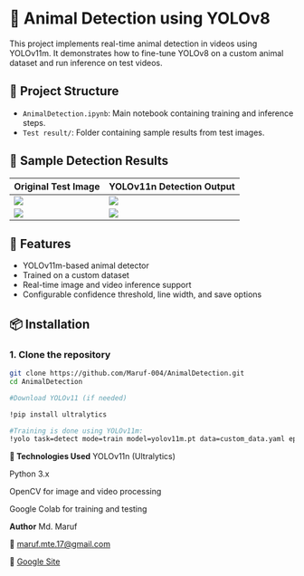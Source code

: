 # 🐾 Animal Detection using YOLOv8

This project implements real-time animal detection in videos using YOLOv11m. It demonstrates how to fine-tune YOLOv8 on a custom animal dataset and run inference on test videos.

## 📁 Project Structure

- `AnimalDetection.ipynb`: Main notebook containing training and inference steps.
- `Test result/`: Folder containing sample results from test images.
## 📸 Sample Detection Results

| Original Test Image | YOLOv11n Detection Output |
|---------------------|---------------------------|
| ![](test_images/lion1.jpg) | ![](test_results/lion1_detected.jpg) |
| ![](test_images/tiger2.jpg) | ![](test_results/tiger2_detected.jpg) |


## 🚀 Features

- YOLOv11m-based animal detector
- Trained on a custom dataset
- Real-time image and video inference support
- Configurable confidence threshold, line width, and save options

## 📦 Installation

### 1. Clone the repository
```bash
git clone https://github.com/Maruf-004/AnimalDetection.git
cd AnimalDetection

#Download YOLOv11 (if needed)

!pip install ultralytics

#Training is done using YOLOv11m:
!yolo task=detect mode=train model=yolov11m.pt data=custom_data.yaml epochs=50 imgsz=640
```

**🔧 Technologies Used**
YOLOv11n (Ultralytics)

Python 3.x

OpenCV for image and video processing

Google Colab for training and testing

**Author**
Md. Maruf

📧 maruf.mte.17@gmail.com

🔗 [Google Site](https://sites.google.com/view/maruf004)
